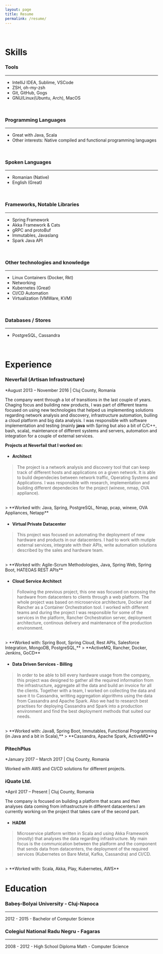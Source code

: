 ```yaml
---
layout: page
title: Resume
permalink: /resume/
---
```


<br/>

# Skills <a href="javascript:window.print()"><i class="resume-print icon-print"></i></a>

### Tools
--------
- IntelliJ IDEA, Sublime, VSCode
- ZSH, oh-my-zsh
- Git, GitHub, Gogs
- GNU/Linux(Ubuntu, Arch), MacOS

<br/>

### Programming Languages
------------
- Great with Java, Scala
- Other interests: Native compiled and functional programming languages

<br/>

### Spoken Languages
------------
- Romanian (Native)
- English (Great)

<br/>

### Frameworks, Notable Libraries
------------
- Spring Framework
- Akka Framework & Cats
- gRPC and protoBuf
- Immutables, Javaslang
- Spark Java API

<br/>

### Other technologies and knowledge
------------------------------------
- Linux Containers (Docker, Rkt)
- Networking
- Kubernetes (Great)
- CI/CD Automation
- Virtualization (VMWare, KVM)

<br/>

### Databases / Stores
------------------------------------
- PostgreSQL, Cassandra

<br/>

# Experience

### Neverfail (Artisan Infrastructure)
*August 2013 – November 2016 | Cluj County, Romania

The company went through a lot of transitions in the last couple of years. Chaging focus and building new products,
I was part of different teams focused on using new technologies that helped us implementing solutions regarding
network analysis and discovery, infrastructure automation, builing a cloud platform and big data analysis. 
I was responsible with software implementation and testing (mainly **java** with Spring but also a bit of C/C++,
bash, scala), maintenance of different systems and servers, automation and integration for a couple of external services.
<br/>

**Projects at Neverfail that I worked on:**

* #### Architect
> The project is a network analysis and discovery tool that can keep track of
> different hosts and applications on a given network. It is able to build 
> dependecies between network traffic, Operating Systems and Applications.
> I was responsible with research, implementation and building different 
> dependecies for the project (winexe, nmap, OVA appliance).
<br/>
> **Worked with: Java, Spring, PostgreSQL, Nmap, pcap, winexe, OVA Appliances, Netapp**

* #### Virtual Private Datacenter
> This project was focused on automating the deployment of new hardware and products 
> in our datacenters. I had to work with mutiple external services, integrate with their
> APIs, write automation solutions described by the sales and hardware team.
<br/>
> **Worked with: Agile-Scrum Methodologies, Java, Spring Web, Spring Boot, HATEOAS REST APIs**

* #### Cloud Service Architect
> Following the previous project, this one was focused on exposing the hardware from datacenters 
> to clients through a web platform. The whole project was based on microservice architecture, Docker
> and Rancher as a Container Orchestration tool. I worked with different teams and during the project
> I was responsible for some of the services in the platform, Rancher Orchestration server, 
> deployment architecture, continous delivery and maintenance of the production environment.
<br/>
> **Worked with: Spring Boot, Spring Cloud, Rest APIs, Salesforce Integration, MongoDB, PostgreSQL,**
> **ActiveMQ, Rancher, Docker, Jenkins, GoCD**

* #### Data Driven Services - Billing
> In order to be able to bill every hardware usage from the company, this project was designed to
> gather all the required information from the infrastructure, aggregate all the data and build an
> invoice for all the clients. Together with a team, I worked on collecting the data and save it to 
> Cassandra, writting aggregation algorithms using the data from Cassandra and Apache Spark.
> Also we had to research best practises for deploying Cassandra and Spark into a production environment
> and find the best deployment methods that suited our needs. 
<br/>
> **Worked with: Java8, Spring Boot, Immutables, Functional Programming (in Java and a bit in Scala),**
> **Cassandra, Apache Spark, ActiveMQ**

### PitechPlus
*January 2017 – March 2017 | Cluj County, Romania

Worked with AWS and CI/CD solutions for different projects.
<br/>

### iQuate Ltd.
*April 2017 – Present | Cluj County, Romania

The company is focused on building a platform that scans and then analyses 
data coming from infrastructure in different datacenters.I am currently 
working on the project that takes care of the second part.
<br/>

* #### HADM
> Microservice platform written in Scala and using Akka Framework (mostly) that analyses the data regarding
> infrastructure. My main focus is the communication between the platform and the component that sends data from 
> datacenters, the deployment of the required services (Kubernetes on Bare Metal, Kafka, Cassandra) and CI/CD.
<br/>
> **Worked with: Scala, Akka, Play, Kubernetes, AWS**

# Education

### Babeș-Bolyai University - Cluj-Napoca
--------------------------

2012 - 2015 - Bachelor of Computer Science

### Colegiul National Radu Negru - Fagaras
--------------------------

2008 - 2012 - High School Diploma Math - Computer Science
